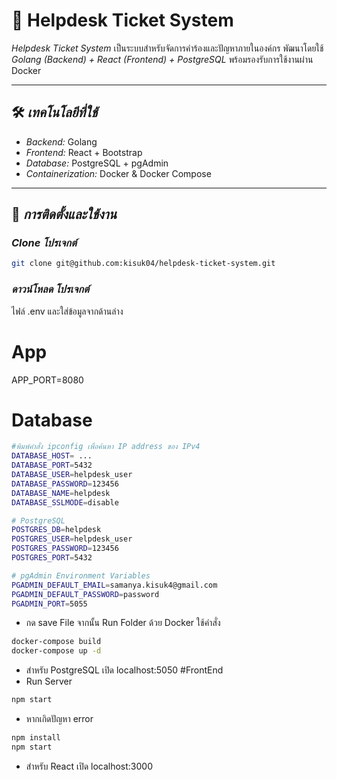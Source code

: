 # 🎫 Helpdesk Ticket System

*Helpdesk Ticket System* เป็นระบบสำหรับจัดการคำร้องและปัญหาภายในองค์กร พัฒนาโดยใช้ *Golang (Backend) + React (Frontend) + PostgreSQL* พร้อมรองรับการใช้งานผ่าน Docker

---

## 🛠 *เทคโนโลยีที่ใช้*
- *Backend:* Golang 
- *Frontend:* React + Bootstrap
- *Database:* PostgreSQL + pgAdmin
- *Containerization:* Docker & Docker Compose

---

## 🚀 *การติดตั้งและใช้งาน*

### *Clone โปรเจกต์*
```bash
git clone git@github.com:kisuk04/helpdesk-ticket-system.git
```
### *ดาวน์โหลด โปรเจกต์*

ไฟล์ .env และใส่ข้อมูลจากด้านล่าง
# App
APP_PORT=8080
# Database
```bash
#พิมพ์คำสั่ง ipconfig เพื่อค้นหา IP address ของ IPv4
DATABASE_HOST= ...
DATABASE_PORT=5432
DATABASE_USER=helpdesk_user
DATABASE_PASSWORD=123456
DATABASE_NAME=helpdesk
DATABASE_SSLMODE=disable

# PostgreSQL 
POSTGRES_DB=helpdesk
POSTGRES_USER=helpdesk_user
POSTGRES_PASSWORD=123456
POSTGRES_PORT=5432

# pgAdmin Environment Variables
PGADMIN_DEFAULT_EMAIL=samanya.kisuk4@gmail.com
PGADMIN_DEFAULT_PASSWORD=password
PGADMIN_PORT=5055
```

- กด save File จากนั้น Run Folder ด้วย Docker ใช้คำสั่ง
```bash
docker-compose build
docker-compose up -d 
```

- สำหรับ PostgreSQL เปิด localhost:5050
#FrontEnd
- Run Server
```bash
npm start
```
- หากเกิดปัญหา error

```bash
npm install
npm start
```
- สำหรับ React เปิด localhost:3000 
